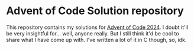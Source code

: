 # Advent of Code Solution repository

This repository contains my solutions for [Advent of Code 2024](https://adventofcode.com/2024). I doubt it'll be very insightful
for... well, anyone really. But I still think it'd be cool to share what I have come up with. I've written a lot of it in C though, so, idk.
